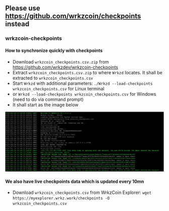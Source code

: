 ## Please use https://github.com/wrkzcoin/checkpoints instead
### wrkzcoin-checkpoints
#### How to synchronize quickly with checkpoints
* Download `wrkzcoin_checkpoints.csv.zip` from https://github.com/wrkzdev/wrkzcoin-checkpoints
* Extract `wrkzcoin_checkpoints.csv.zip` to where `Wrkzd` locates. It shall be extracted to `wrkzcoin_checkpoints.csv`
* Start `Wrkzd` with additional parameters:
`./Wrkzd --load-checkpoints wrkzcoin_checkpoints.csv` for Linux terminal
* or `Wrkzd --load-checkpoints wrkzcoin_checkpoints.csv` for Windows (need to do via command prompt)
* It shall start as the image below

![Load Wrkz check points](https://raw.githubusercontent.com/wrkzdev/wrkzcoin-checkpoints/master/load_checkpoint.png)

#### We also have live checkpoints data which is updated every 10mn
* Download `wrkzcoin_checkpoints.csv` from WrkzCoin Explorer: `wget https://myexplorer.wrkz.work/checkpoints -O wrkzcoin_checkpoints.csv`
